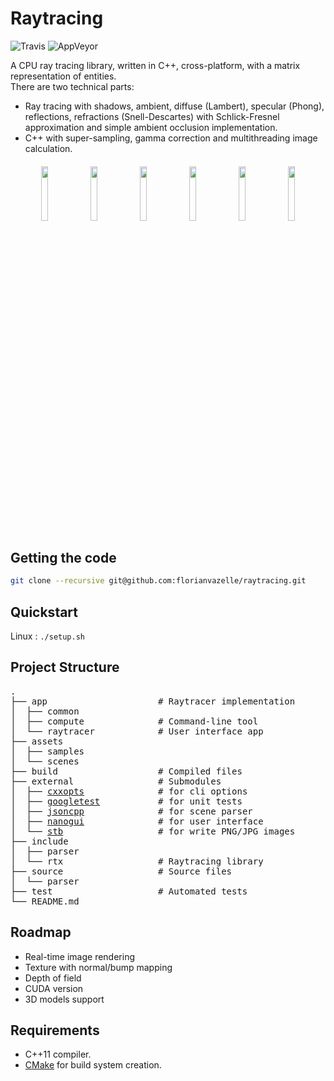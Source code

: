 # Raytracing

![Travis](https://img.shields.io/travis/florianvazelle/raytracing?style=flat&logo=travis)
![AppVeyor](https://img.shields.io/appveyor/build/florianvazelle/raytracing?style=flat&logo=appveyor)

A CPU ray tracing library, written in C++, cross-platform, with a matrix representation of entities.  
There are two technical parts:

- Ray tracing with shadows, ambient, diffuse (Lambert), specular (Phong), reflections, refractions (Snell-Descartes) with Schlick-Fresnel approximation and simple ambient occlusion implementation.
- C++ with super-sampling, gamma correction and multithreading image calculation.

<h4 align="center">
    <img src="https://florianvazelle.github.io/resources/images/raytracing/scene00000.png" width="15%"/> <img src="https://florianvazelle.github.io/resources/images/raytracing/scene00002.png" width="15%"/> <img src="https://florianvazelle.github.io/resources/images/raytracing/scene00004.png" width="15%"/> <img src="https://florianvazelle.github.io/resources/images/raytracing/scene00003.png" width="15%"/> <img src="https://florianvazelle.github.io/resources/images/raytracing/scene00005.png" width="15%"/> <img src="https://florianvazelle.github.io/resources/images/raytracing/scene00001.png" width="15%"/>
</h4>

## Getting the code

```bash
git clone --recursive git@github.com:florianvazelle/raytracing.git
```

## Quickstart

Linux : `./setup.sh`

## Project Structure

<pre>
.
├── app                     # Raytracer implementation
│  ├── common
│  ├── compute              # Command-line tool
│  └── raytracer            # User interface app
├── assets
│  ├── samples
│  └── scenes
├── build                   # Compiled files
├── external                # Submodules
│  ├── <a href="https://github.com/google/cxxopts">cxxopts</a>              # for cli options
│  ├── <a href="https://github.com/google/googletest">googletest</a>           # for unit tests
│  ├── <a href="https://github.com/open-source-parsers/jsoncpp">jsoncpp</a>              # for scene parser
│  ├── <a href="https://github.com/wjakob/nanogui">nanogui</a>              # for user interface
│  └── <a href="https://github.com/nothings/stb">stb</a>                  # for write PNG/JPG images
├── include
│  ├── parser
│  └── rtx                  # Raytracing library
├── source                  # Source files
│  └── parser                  
├── test                    # Automated tests
└── README.md
</pre>

## Roadmap

- Real-time image rendering
- Texture with normal/bump mapping
- Depth of field
- CUDA version
- 3D models support

## Requirements

- C++11 compiler.
- [CMake](https://cmake.org) for build system creation.
